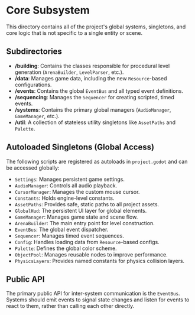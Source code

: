 # Core Subsystem

This directory contains all of the project's global systems, singletons, and core logic that is not specific to a single entity or scene.

## Subdirectories

-   **/building**: Contains the classes responsible for procedural level generation (`ArenaBuilder`, `LevelParser`, etc.).
-   **/data**: Manages game data, including the new `Resource`-based configurations.
-   **/events**: Contains the global `EventBus` and all typed event definitions.
-   **/sequencing**: Manages the `Sequencer` for creating scripted, timed events.
-   **/systems**: Contains the primary global managers (`AudioManager`, `GameManager`, etc.).
-   **/util**: A collection of stateless utility singletons like `AssetPaths` and `Palette`.

## Autoloaded Singletons (Global Access)

The following scripts are registered as autoloads in `project.godot` and can be accessed globally:

-   `Settings`: Manages persistent game settings.
-   `AudioManager`: Controls all audio playback.
-   `CursorManager`: Manages the custom mouse cursor.
-   `Constants`: Holds engine-level constants.
-   `AssetPaths`: Provides safe, static paths to all project assets.
-   `GlobalHud`: The persistent UI layer for global elements.
-   `GameManager`: Manages game state and scene flow.
-   `ArenaBuilder`: The main entry point for level construction.
-   `EventBus`: The global event dispatcher.
-   `Sequencer`: Manages timed event sequences.
-   `Config`: Handles loading data from `Resource`-based configs.
-   `Palette`: Defines the global color scheme.
-   `ObjectPool`: Manages reusable nodes to improve performance.
-   `PhysicsLayers`: Provides named constants for physics collision layers.

## Public API

The primary public API for inter-system communication is the `EventBus`. Systems should emit events to signal state changes and listen for events to react to them, rather than calling each other directly.
